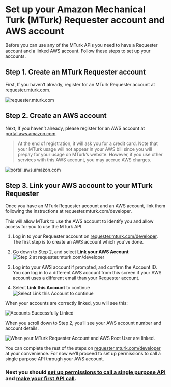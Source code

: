 # Set up your Amazon Mechanical Turk (MTurk) Requester account and AWS account
Before you can use any of the MTurk APIs you need to have a Requester account and a linked AWS account. Follow these steps to set up your accounts.

## Step 1. Create an MTurk Requester account
First, If you haven’t already, register for an MTurk Requester account at [requester.mturk.com].

![requester.mturk.com][requester site]

## Step 2. Create an AWS account
Next, If you haven’t already, please register for an AWS account at [portal.aws.amazon.com].

> At the end of registration, it will ask you for a  credit card. Note that your MTurk usage will not appear in your AWS bill since you will prepay for your usage on MTurk’s website. However, if you use other services with this AWS account, you may accrue AWS charges.

![portal.aws.amazon.com][aws site]

## Step 3. Link your AWS account to your MTurk Requester
Once you have an MTurk Requester account and an AWS account, link them following the instructions at requester.mturk.com/developer.

This will allow MTurk to use the AWS account to identify you and allow access for you to use the MTurk API.

1. Log in to your Requester account on [requester.mturk.com/developer].
The first step is to create an AWS account which you’ve done.

2. Go down to Step 2, and select __Link your AWS Account__  
![Step 2 at requester.mturk.com/developer][Step 2]

3. Log into your AWS account if prompted, and confirm the Account ID. You can log in to a different AWS account from this screen if your AWS account uses a different email than your Requester account.

4. Select __Link this Account__ to continue  
![Select Link this Account to continue][Link this Account]

When your accounts are correctly linked, you will see this:

![Accounts Successfully Linked][Confirmation] 

When you scroll down to Step 2, you’ll see your AWS account number and account details.

![When your MTurk Requester Account and AWS Root User are linked.][Linked Account Display]

You can complete the rest of the steps on [requester.mturk.com/developer] at your convenience. For now we’ll proceed to set up permissions to call a single purpose API through your AWS account.


### Next you should [set up permissions to call a single purpose API] and [make your first API call].

[requester site]: https://s3-us-west-2.amazonaws.com/mturk-docs-media/1_sYyOYi6RQrOgNHb3VsEnLw%5B1%5D.png "Requester Website"
[aws site]: https://s3-us-west-2.amazonaws.com/mturk-docs-media/1_8Y0RSnfSkVEiM_RcvqyQHg%5B1%5D.png "AWS Portal"
[Step 2]: https://s3-us-west-2.amazonaws.com/mturk-docs-media/1_C7irRzBlG9EeYNIqBZRK2g%5B1%5D.png "Requester Website"
[Link this Account]: https://s3-us-west-2.amazonaws.com/mturk-docs-media/1_tH197drbZKbMTCENz5Cn7w%5B1%5D.png
[Confirmation]: https://s3-us-west-2.amazonaws.com/mturk-docs-media/1_TTXhNYOeuQnQsvEiWD2QVw%5B1%5D.png
[Linked Account Display]: https://s3-us-west-2.amazonaws.com/mturk-docs-media/1_Nt0MAd8bqsr8Eo-3uhU1pQ%5B1%5D.png "Account is now linked"

[requester.mturk.com]: https://requester.mturk.com/begin_signin
[portal.aws.amazon.com]: https://portal.aws.amazon.com/gp/aws/developer/registration/index.html?nc2=h_ct
[requester.mturk.com/developer]: https://requester.mturk.com/developer
[set up permissions to call a single purpose API]: step_1_setup_aws_user.md
[make your first API call]: step_2_first_task.md
